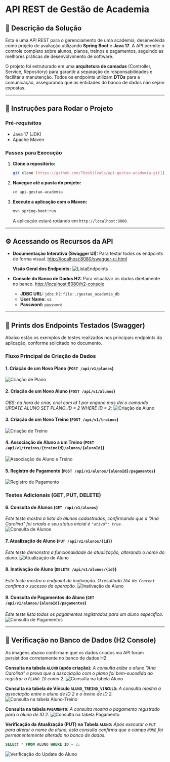 # API REST de Gestão de Academia

## 📖 Descrição da Solução

Esta é uma API REST para o gerenciamento de uma academia, desenvolvida como projeto de avaliação utilizando **Spring Boot** e **Java 17**. A API permite o controle completo sobre alunos, planos, treinos e pagamentos, seguindo as melhores práticas de desenvolvimento de software.

O projeto foi estruturado em uma **arquitetura de camadas** (Controller, Service, Repository) para garantir a separação de responsabilidades e facilitar a manutenção. Todos os endpoints utilizam **DTOs** para a comunicação, assegurando que as entidades do banco de dados não sejam expostas.

---

## 🚀 Instruções para Rodar o Projeto

### Pré-requisitos
* Java 17 (JDK)
* Apache Maven

### Passos para Execução
1.  **Clone o repositório:**
    ```bash
    git clone [https://github.com/TheoSilvaSa/api-gestao-academia.git](https://github.com/TheoSilvaSa/api-gestao-academia.git)
    ```

2.  **Navegue até a pasta do projeto:**
    ```bash
    cd api-gestao-academia
    ```

3.  **Execute a aplicação com o Maven:**
    ```bash
    mvn spring-boot:run
    ```
    A aplicação estará rodando em `http://localhost:8080`.

---

## ⚙️ Acessando os Recursos da API

* **Documentação Interativa (Swagger UI):**
    Para testar todos os endpoints de forma visual.
    [http://localhost:8080/swagger-ui.html](http://localhost:8080/swagger-ui.html)

    **Visão Geral dos Endpoints:**
    ![ListaEndpoints](https://github.com/user-attachments/assets/080d8a12-5688-43c9-8143-3b5f8f7c02c3)

* **Console do Banco de Dados H2:**
    Para visualizar os dados diretamente no banco.
    [http://localhost:8080/h2-console](http://localhost:8080/h2-console)
    * **JDBC URL:** `jdbc:h2:file:./gestao_academia_db`
    * **User Name:** `sa`
    * **Password:** `password`

---

## 📸 Prints dos Endpoints Testados (Swagger)

Abaixo estão os exemplos de testes realizados nos principais endpoints da aplicação, conforme solicitado no documento.

### Fluxo Principal de Criação de Dados

#### 1. Criação de um Novo Plano (`POST /api/v1/planos`)
![Criação de Plano](https://github.com/user-attachments/assets/52e5981c-55e4-41e3-a5e9-3d85dbbe7610)

#### 2. Criação de um Novo Aluno (`POST /api/v1/alunos`)
*OBS: na hora de criar, criei com id 1 por engano mas dei o comando UPDATE ALUNO SET PLANO_ID = 2 WHERE ID = 2;*
![Criação de Aluno](https://github.com/user-attachments/assets/4ee6538b-83a7-45a3-a19a-57aeb9a6b6a0)

#### 3. Criação de um Novo Treino (`POST /api/v1/treinos`)
![Criação de Treino](https://github.com/user-attachments/assets/bb616570-5096-4176-a020-a995fafb842a)

#### 4. Associação de Aluno a um Treino (`POST /api/v1/treinos/{treinoId}/alunos/{alunoId}`)
![Associação de Aluno e Treino](https://github.com/user-attachments/assets/794bdf5b-fb3e-454b-a31d-198a0aee907a)

#### 5. Registro de Pagamento (`POST /api/v1/alunos/{alunoId}/pagamentos`)
![Registro de Pagamento](https://github.com/user-attachments/assets/ad450ea3-cf4f-4245-948d-7e211d3119b0)

### Testes Adicionais (GET, PUT, DELETE)

#### 6. Consulta de Alunos (`GET /api/v1/alunos`)
*Este teste mostra a lista de alunos cadastrados, confirmando que a "Ana Carolina" foi criada e seu status inicial é `"ativo": true`.*
![Consulta de Alunos](https://github.com/user-attachments/assets/fd3dce7a-39d3-4705-9298-8126e3671023)

#### 7. Atualização de Aluno (`PUT /api/v1/alunos/{id}`)
*Este teste demonstra a funcionalidade de atualização, alterando o nome do aluno.*
![Atualização de Aluno](https://github.com/user-attachments/assets/21d97b80-b365-42fe-a56c-2fe229afea42)

#### 8. Inativação de Aluno (`DELETE /api/v1/alunos/{id}`)
*Este teste mostra o endpoint de inativação. O resultado `204 No Content` confirma o sucesso da operação.*
![Inativação de Aluno](https://github.com/user-attachments/assets/a020dc6f-eff9-42cf-8239-9728e738e572)

#### 9. Consulta de Pagamentos do Aluno (`GET /api/v1/alunos/{alunoId}/pagamentos`)
*Este teste lista todos os pagamentos registrados para um aluno específico.*
![Consulta de Pagamentos](https://github.com/user-attachments/assets/bce712e9-4a42-4e31-97a4-c3505cbb044a)


---

## 💾 Verificação no Banco de Dados (H2 Console)

As imagens abaixo confirmam que os dados criados via API foram persistidos corretamente no banco de dados H2.

**Consulta na tabela `ALUNO` (após criação):**
*A consulta exibe o aluno "Ana Carolina" e prova que a associação com o plano foi bem-sucedida ao registrar o `PLANO_ID` como 2.*
![Consulta na tabela Aluno](https://github.com/user-attachments/assets/149b4165-6750-4edd-afad-4300a32a9bf2)

**Consulta na tabela de Vínculo `ALUNO_TREINO_VINCULO`:**
*A consulta mostra a associação entre o aluno de ID 2 e o treino de ID 2.*
![Consulta na tabela Aluno-Treino](https://github.com/user-attachments/assets/2f983419-919f-4835-a1cd-9f8096e2d23c)

**Consulta na tabela `PAGAMENTO`:**
*A consulta mostra o pagamento registrado para o aluno de ID 2.*
![Consulta na tabela Pagamento](https://github.com/user-attachments/assets/06aac244-f1bc-491d-95da-cb697688ebb4)

**Verificação da Atualização (PUT) na Tabela `ALUNO`:**
*Após executar o `PUT` para alterar o nome do aluno, esta consulta confirma que o campo `NOME` foi permanentemente alterado no banco de dados.*
```sql
SELECT * FROM ALUNO WHERE ID = 2;
```
![Verificação do Update do Aluno](https://github.com/user-attachments/assets/5336df23-1942-4e41-b939-4cd510dab3d4)
